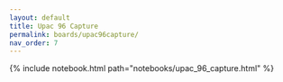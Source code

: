 ```yaml
---
layout: default
title: Upac 96 Capture
permalink: boards/upac96capture/
nav_order: 7
---
```

{% include notebook.html path="notebooks/upac_96_capture.html" %}